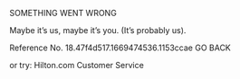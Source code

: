 SOMETHING WENT WRONG

Maybe it’s us, maybe it’s you.
(It’s probably us).

Reference No. 18.47f4d517.1669474536.1153ccae
GO BACK

or try:
Hilton.com Customer Service
